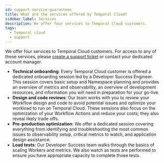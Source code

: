 ```yaml
---
id: support-service-guarantees
title: What are the services offered by Temporal Cloud?
sidebar_label: Services
description: We offer four services to Temporal Cloud customers.
tags:
  - temporal cloud
  - support
---
```


We offer four services to Temporal Cloud customers. For access to any of these services, please [create a support ticket](/cloud/support) or contact your dedicated account manager.

- **Technical onboarding**: Every Temporal Cloud customer is offered a dedicated onboarding session led by a Developer Success Engineer.
  This session covers basic setup and Namespace planning and provides an overview of metrics and observability, an overview of development resources, and information you will need in preparation for your go-live.
- **Design and code reviews**: Our team works with you to review your Workflow design and code to avoid potential issues and optimize your workload to run on Temporal Cloud.
  These sessions also focus on the optimization of your Workflow Actions and reduce your costs; they also reveal likely trade offs.
- **Pre-production optimization**: We offer a dedicated session covering everything from identifying and troubleshooting the most common issues to observability setup, critical metrics to watch, and application design assistance.
- **Load tests**: Our Developer Success team walks through the basics of scaling Workers and metrics.
  We also watch as tests are performed to ensure you have appropriate capacity to complete those tests.
